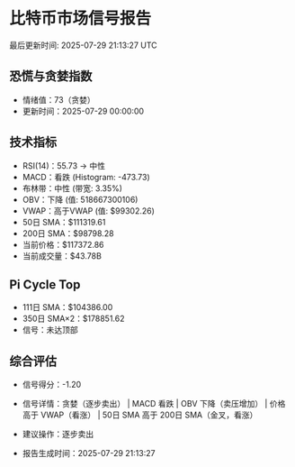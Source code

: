 # 比特币市场信号报告

最后更新时间: 2025-07-29 21:13:27 UTC

## 恐慌与贪婪指数
- 情绪值：73（贪婪）
- 更新时间：2025-07-29 00:00:00

## 技术指标
- RSI(14)：55.73 → 中性
- MACD：看跌 (Histogram: -473.73)
- 布林带：中性 (带宽: 3.35%)
- OBV：下降 (值: 518667300106)
- VWAP：高于VWAP (值: $99302.26)
- 50日 SMA：$111319.61
- 200日 SMA：$98798.28
- 当前价格：$117372.86
- 当前成交量：$43.78B

## Pi Cycle Top
- 111日 SMA：$104386.00
- 350日 SMA×2：$178851.62
- 信号：未达顶部

## 综合评估
- 信号得分：-1.20
- 信号详情：贪婪（逐步卖出） | MACD 看跌 | OBV 下降（卖压增加） | 价格高于 VWAP（看涨） | 50日 SMA 高于 200日 SMA（金叉，看涨）
- 建议操作：逐步卖出

- 报告生成时间：2025-07-29 21:13:27